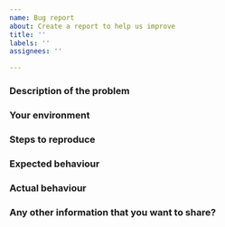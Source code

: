 ```yaml
---
name: Bug report
about: Create a report to help us improve
title: ''
labels: ''
assignees: ''

---
```


<!--
NOTE: If this is a _discussion starter_, you need any _installation help, or have a _question_ on how to accomplish something,
rather post at [our discussion channel](https://www.domjudge.org/chat) or send an email to our
[DOMjudge-devel mailinglist](https://www.domjudge.org/mailman/postorius/lists/domjudge-devel.domjudge.org/)
instead of filing an issue here.
-->

### Description of the problem
<!--
Replace this line with a short description.
-->

### Your environment
<!--
Include details about your installation here.
- DOMjudge version (e.g. 7.0.0 or a github commit hash)
- Operating system / Linux distribution and version (e.g. Ubuntu 18.04)
- Webserver (e.g. Apache or nginx)
-->

### Steps to reproduce
<!--
Replace this with a description how we can reproduce your bug.
1. Step 1
1. Step 2
1. Step 3
-->

### Expected behaviour
<!--
Replace this line with what you would expect to happen.
-->

### Actual behaviour
<!--
Replace this line with what happens instead.
-->

### Any other information that you want to share?
<!--
Please include webserver, symfony and judgedaemon log snippets here as appropriate.
Screenshots may help in case of UI bugs.
-->
